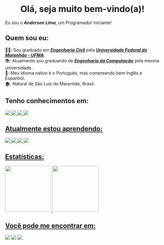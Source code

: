 <h1 align="center">Olá, seja muito bem-vindo(a)!</h1>

Eu sou o _**Anderson Lima**_, um Programador iniciante!

<h2>Quem sou eu:</h2>

👨‍🎓: Sou graduado em <a href="http://www.ccec.ufma.br/">_**Engenharia Civil**_</a> pela <a href="https://portalpadrao.ufma.br/site">_**Universidade Federal do Maranhão - UFMA**_</a>. <br>
📚: Atualmente sou graduando de <a href="http://www.ccec.ufma.br/">_**Engenharia da Computação**_</a> pela mesma universidade. <br>
💬: Meu idioma nativo é o Português, mas compreendo bem Inglês e Espanhol. <br>
🏠: Natural de São Luís do Maranhão, Brasil. <br>


## Tenho conhecimentos em:

<a href="https://www.python.org/about/"> <img src="https://img.shields.io/badge/-Python-336EA0?style=for-the-badge&logo=python&logoColor=FFE466">
<a href="https://html.com/html5/"> <img src="https://img.shields.io/badge/-HTML5-E34F26?style=for-the-badge&logo=html5&logoColor=white">
<a href="https://git-scm.com/about"> <img src="https://img.shields.io/badge/GIT-E44C30?style=for-the-badge&logo=git&logoColor=white">
<a href="https://www.mysql.com/"> <img src="https://img.shields.io/badge/MySQL-005C84?style=for-the-badge&logo=mysql&logoColor=white">


## Atualmente estou aprendendo:

<a href="https://www.postgresql.org/about/"> <img src="https://img.shields.io/badge/PostgreSQL-316192?style=for-the-badge&logo=postgresql&logoColor=white">
<a href="https://www.mongodb.com/"> <img src="https://img.shields.io/badge/MongoDB-4EA94B?style=for-the-badge&logo=mongodb&logoColor=white">
<a href="https://www.figma.com/enterprise/"> <img src="https://img.shields.io/badge/Figma-white?style=for-the-badge&logo=figma">
<a href="https://www.djangoproject.com/"> <img src="https://img.shields.io/badge/Django-092E20?style=for-the-badge&logo=django&logoColor=green">


## Estatísticas:

  <a href="https://github.com/olianderson">
  <img height="150em" src="https://github-readme-stats.vercel.app/api?username=olianderson&show_icons=true&theme=dracula&include_all_commits=true&count_private=true"/>
  <img height="150em" src="https://github-readme-stats.vercel.app/api/top-langs/?username=olianderson&layout=compact&langs_count=7&theme=dracula"/>
  
  
  
## Você pode me encontrar em:

  <a href="https://www.linkedin.com/in/anderson-lima-oliveira/" target="_blank"><img src="https://img.shields.io/badge/-LinkedIn-%230077B5?style=for-the-badge&logo=linkedin&logoColor=white" target="_blank"></a>
  <a href = "mailto:lima.anderson@discente.ufma.br"><img src="https://img.shields.io/badge/Gmail-D14836?style=for-the-badge&logo=gmail&logoColor=white" target="_blank"></a>
  <a href="https://instagram.com/olianderson_" target="_blank"><img src="https://img.shields.io/badge/-Instagram-%23E4405F?style=for-the-badge&logo=instagram&logoColor=white" target="_blank"></a>


